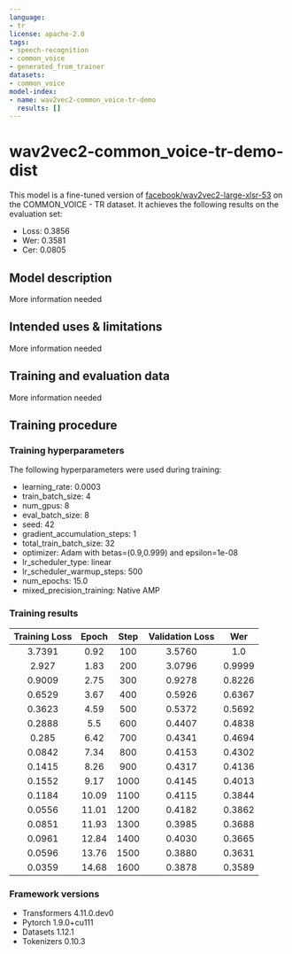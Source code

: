 ```yaml
---
language:
- tr
license: apache-2.0
tags:
- speech-recognition
- common_voice
- generated_from_trainer
datasets:
- common_voice
model-index:
- name: wav2vec2-common_voice-tr-demo
  results: []
---
```


<!-- This model card has been generated automatically according to the information the Trainer had access to. You
should probably proofread and complete it, then remove this comment. -->

# wav2vec2-common_voice-tr-demo-dist

This model is a fine-tuned version of [facebook/wav2vec2-large-xlsr-53](https://huggingface.co/facebook/wav2vec2-large-xlsr-53) on the COMMON_VOICE - TR dataset.
It achieves the following results on the evaluation set:
- Loss: 0.3856
- Wer: 0.3581
- Cer: 0.0805

## Model description

More information needed

## Intended uses & limitations

More information needed

## Training and evaluation data

More information needed

## Training procedure

### Training hyperparameters

The following hyperparameters were used during training:
- learning_rate: 0.0003
- train_batch_size: 4
- num_gpus: 8
- eval_batch_size: 8
- seed: 42
- gradient_accumulation_steps: 1
- total_train_batch_size: 32
- optimizer: Adam with betas=(0.9,0.999) and epsilon=1e-08
- lr_scheduler_type: linear
- lr_scheduler_warmup_steps: 500
- num_epochs: 15.0
- mixed_precision_training: Native AMP

### Training results

| Training Loss | Epoch | Step | Validation Loss | Wer    |
|:-------------:|:-----:|:----:|:---------------:|:------:|
| 3.7391        | 0.92  | 100  | 3.5760          | 1.0    |
| 2.927         | 1.83  | 200  | 3.0796          | 0.9999 |
| 0.9009        | 2.75  | 300  | 0.9278          | 0.8226 |
| 0.6529        | 3.67  | 400  | 0.5926          | 0.6367 |
| 0.3623        | 4.59  | 500  | 0.5372          | 0.5692 |
| 0.2888        | 5.5   | 600  | 0.4407          | 0.4838 |
| 0.285         | 6.42  | 700  | 0.4341          | 0.4694 |
| 0.0842        | 7.34  | 800  | 0.4153          | 0.4302 |
| 0.1415        | 8.26  | 900  | 0.4317          | 0.4136 |
| 0.1552        | 9.17  | 1000 | 0.4145          | 0.4013 |
| 0.1184        | 10.09 | 1100 | 0.4115          | 0.3844 |
| 0.0556        | 11.01 | 1200 | 0.4182          | 0.3862 |
| 0.0851        | 11.93 | 1300 | 0.3985          | 0.3688 |
| 0.0961        | 12.84 | 1400 | 0.4030          | 0.3665 |
| 0.0596        | 13.76 | 1500 | 0.3880          | 0.3631 |
| 0.0359        | 14.68 | 1600 | 0.3878          | 0.3589 |


### Framework versions

- Transformers 4.11.0.dev0
- Pytorch 1.9.0+cu111
- Datasets 1.12.1
- Tokenizers 0.10.3
